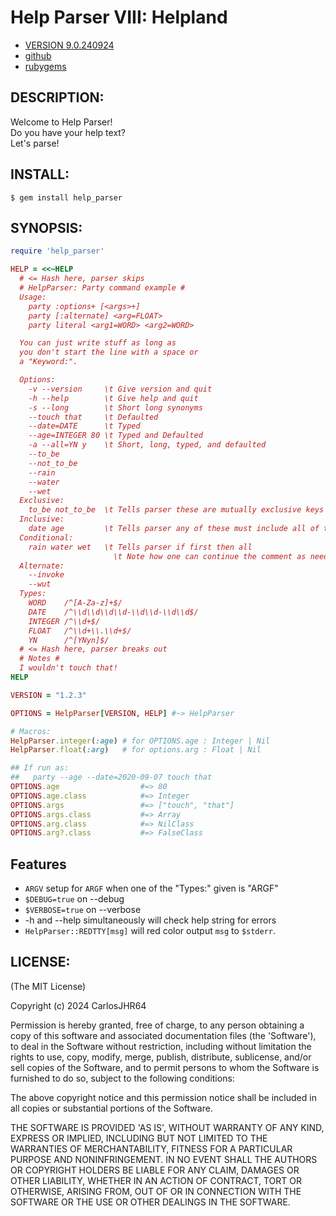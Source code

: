# Help Parser VIII: Helpland

* [VERSION 9.0.240924](https://github.com/carlosjhr64/help_parser/releases)
* [github](https://www.github.com/carlosjhr64/help_parser)
* [rubygems](https://rubygems.org/gems/help_parser)

## DESCRIPTION:

Welcome to Help Parser!  
Do you have your help text?  
Let's parse!

## INSTALL:
```console
$ gem install help_parser
```
## SYNOPSIS:
<!-- The following PREVIEW has been approved for ALL PROGRAMMERS by CarlosJHR64.
For the README validator that checks against me lying....
```ruby
unless File.basename($PROGRAM_NAME) == 'party'
  # For example's sake say
  $PROGRAM_NAME = 'party'
  # and ARGV is
  ARGV.concat ["-\-age", "-\-date=2020-09-07", 'touch', 'that']
  # and proceed as if run as:
  #     awesome -\-name=Doe -\-value  a b c
end
```
The following gem has been rated
| M | Mature |
-->
```ruby
require 'help_parser'

HELP = <<~HELP
  # <= Hash here, parser skips
  # HelpParser: Party command example #
  Usage:
    party :options+ [<args>+]
    party [:alternate] <arg=FLOAT>
    party literal <arg1=WORD> <arg2=WORD>

  You can just write stuff as long as
  you don't start the line with a space or
  a "Keyword:".

  Options:
    -v --version     \t Give version and quit
    -h --help        \t Give help and quit
    -s --long        \t Short long synonyms
    --touch that     \t Defaulted
    --date=DATE      \t Typed
    --age=INTEGER 80 \t Typed and Defaulted
    -a --all=YN y    \t Short, long, typed, and defaulted
    --to_be
    --not_to_be
    --rain
    --water
    --wet
  Exclusive:
    to_be not_to_be  \t Tells parser these are mutually exclusive keys
  Inclusive:
    date age         \t Tells parser any of these must include all of these
  Conditional:
    rain water wet   \t Tells parser if first then all
                       \t Note how one can continue the comment as needed
  Alternate:
    --invoke
    --wut
  Types:
    WORD    /^[A-Za-z]+$/
    DATE    /^\\d\\d\\d\\d-\\d\\d-\\d\\d$/
    INTEGER /^\\d+$/
    FLOAT   /^\\d+\\.\\d+$/
    YN      /^[YNyn]$/
  # <= Hash here, parser breaks out
  # Notes #
  I wouldn't touch that!
HELP

VERSION = "1.2.3"

OPTIONS = HelpParser[VERSION, HELP] #~> HelpParser

# Macros:
HelpParser.integer(:age) # for OPTIONS.age : Integer | Nil
HelpParser.float(:arg)   # for options.arg : Float | Nil

## If run as:
##   party --age --date=2020-09-07 touch that
OPTIONS.age                  #=> 80
OPTIONS.age.class            #=> Integer
OPTIONS.args                 #=> ["touch", "that"]
OPTIONS.args.class           #=> Array
OPTIONS.arg.class            #=> NilClass
OPTIONS.arg?.class           #=> FalseClass
```
## Features

* `ARGV` setup for `ARGF` when one of the "Types:" given is "ARGF"
* `$DEBUG=true` on --debug
* `$VERBOSE=true` on --verbose
* -h and --help simultaneously will check help string for errors
* `HelpParser::REDTTY[msg]` will red color output `msg` to `$stderr`.

## LICENSE:

(The MIT License)

Copyright (c) 2024 CarlosJHR64

Permission is hereby granted, free of charge, to any person obtaining
a copy of this software and associated documentation files (the
'Software'), to deal in the Software without restriction, including
without limitation the rights to use, copy, modify, merge, publish,
distribute, sublicense, and/or sell copies of the Software, and to
permit persons to whom the Software is furnished to do so, subject to
the following conditions:

The above copyright notice and this permission notice shall be
included in all copies or substantial portions of the Software.

THE SOFTWARE IS PROVIDED 'AS IS', WITHOUT WARRANTY OF ANY KIND,
EXPRESS OR IMPLIED, INCLUDING BUT NOT LIMITED TO THE WARRANTIES OF
MERCHANTABILITY, FITNESS FOR A PARTICULAR PURPOSE AND NONINFRINGEMENT.
IN NO EVENT SHALL THE AUTHORS OR COPYRIGHT HOLDERS BE LIABLE FOR ANY
CLAIM, DAMAGES OR OTHER LIABILITY, WHETHER IN AN ACTION OF CONTRACT,
TORT OR OTHERWISE, ARISING FROM, OUT OF OR IN CONNECTION WITH THE
SOFTWARE OR THE USE OR OTHER DEALINGS IN THE SOFTWARE.
